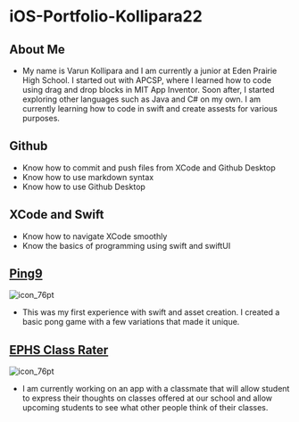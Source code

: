 # iOS-Portfolio-Kollipara22
## About Me
* My name is Varun Kollipara and I am currently a junior at Eden Prairie High School. I started out with APCSP, where I learned how to code using drag and drop blocks in MIT App Inventor. Soon after, I started exploring other languages such as Java and C# on my own. I am currently learning how to code in swift and create assests for various purposes.
## Github
- Know how to commit and push files from XCode and Github Desktop
- Know how to use markdown syntax
- Know how to use Github Desktop
## XCode and Swift
- Know how to navigate XCode smoothly
- Know the basics of programming using swift and swiftUI
## [Ping9](https://github.com/VarunKollipara/Ping9) 
![icon_76pt](https://user-images.githubusercontent.com/60491044/162060584-593dad5d-e9dd-4800-839b-4de69f79ab02.png)
* This was my first experience with swift and asset creation. I created a basic pong game with a few variations that made it unique.



## [EPHS Class Rater](https://github.com/colenelson33/EPHSRatr)
![icon_76pt](https://user-images.githubusercontent.com/60491044/162061257-6f971342-c732-4207-813a-07f37a61e4e2.png)
* I am currently working on an app with a classmate that will allow student to express their thoughts on classes offered at our school and allow upcoming students to see what other people think of their classes.



